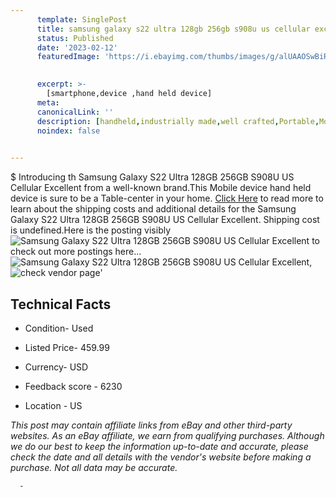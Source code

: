 ```yaml
---
      template: SinglePost
      title: samsung galaxy s22 ultra 128gb 256gb s908u us cellular excellent
      status: Published
      date: '2023-02-12'
      featuredImage: 'https://i.ebayimg.com/thumbs/images/g/alUAAOSwBiRjnI8o/s-l225.jpg'
       

      excerpt: >-
        [smartphone,device ,hand held device]
      meta:
      canonicalLink: ''
      description: [handheld,industrially made,well crafted,Portable,Mobile,Compact,Convenient,Lightweight,Maneuverable,Man-portable,Miniature,Carriable,Hand-held,Light,Holdable,Transportable,Mobile device,Pocket-sized,On-the-go,Wireless,Cordless,Compact size,Convenient size, smartphone,device ,hand held device]
      noindex: false
      

---
```

$
      Introducing th Samsung Galaxy S22 Ultra 128GB 256GB S908U US Cellular Excellent from a well-known brand.This Mobile device hand held device is sure to be a Table-center in your home. [Click Here](https://www.ebay.com/itm/285078137760?hash=item425ffb2ba0%3Ag%3AalUAAOSwBiRjnI8o&mkevt=1&mkcid=1&mkrid=711-53200-19255-0&campid=%253CePNCampaignId%253E&customid=%253CreferenceId%253E&toolid=10049) to read more to learn about the shipping costs and additional details for the Samsung Galaxy S22 Ultra 128GB 256GB S908U US Cellular Excellent. Shipping cost is undefined.Here is the posting visibly ![Samsung Galaxy S22 Ultra 128GB 256GB S908U US Cellular Excellent](https://i.ebayimg.com/thumbs/images/g/alUAAOSwBiRjnI8o/s-l225.jpg) to check out more postings here... ![Samsung Galaxy S22 Ultra 128GB 256GB S908U US Cellular Excellent](https://i.ebayimg.com/images/g/alUAAOSwBiRjnI8o/s-l500.jpg), ![check vendor page](https://origin-galleryplus.ebayimg.com/ws/web/285078137760_2_0_1/225x225.jpg,https://origin-galleryplus.ebayimg.com/ws/web/285078137760_3_0_1/225x225.jpg,https://origin-galleryplus.ebayimg.com/ws/web/285078137760_4_0_1/225x225.jpg,https://origin-galleryplus.ebayimg.com/ws/web/285078137760_5_0_1/225x225.jpg)'

      

 ## Technical Facts 



     
      

 - Condition- Used 


      

 - Listed Price- 459.99 


      

 - Currency- USD 


      

 - Feedback score - 6230 


      

 - Location - US 


      
      

 *_This post may contain affiliate links from eBay and other third-party websites. As an eBay affiliate, we earn from qualifying purchases. Although we do our best to keep the information up-to-date and accurate, please check the date and all details with the vendor's website before making a purchase. Not all data may be accurate._*




      -
